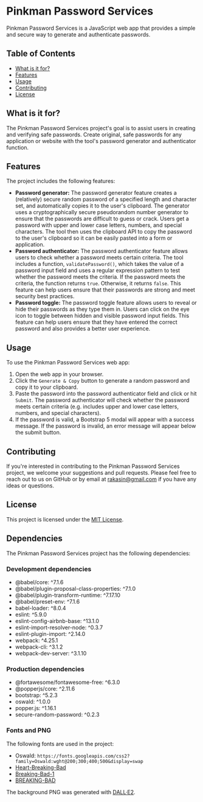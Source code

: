 # Pinkman Password Services

Pinkman Password Services is a JavaScript web app that provides a simple and secure way to generate and authenticate passwords.

## Table of Contents

- [What is it for?](#what-is-it-for)
- [Features](#features)
- [Usage](#usage)
- [Contributing](#contributing)
- [License](#license)

## What is it for?

The Pinkman Password Services project's goal is to assist users in creating and verifying safe passwords. Create original, safe passwords for any application or website with the tool's password generator and authenticator function.

## Features

The project includes the following features:

- **Password generator:** The password generator feature creates a (relatively) secure random password of a specified length and character set, and automatically copies it to the user's clipboard. The generator uses a cryptographically secure pseudorandom number generator to ensure that the passwords are difficult to guess or crack. Users get a password with upper and lower case letters, numbers, and special characters. The tool then uses the clipboard API to copy the password to the user's clipboard so it can be easily pasted into a form or application.
- **Password authenticator:** The password authenticator feature allows users to check whether a password meets certain criteria. The tool includes a function, `validatePassword()`, which takes the value of a password input field and uses a regular expression pattern to test whether the password meets the criteria. If the password meets the criteria, the function returns `true`. Otherwise, it returns `false`. This feature can help users ensure that their passwords are strong and meet security best practices.
- **Password toggle:** The password toggle feature allows users to reveal or hide their passwords as they type them in. Users can click on the eye icon to toggle between hidden and visible password input fields. This feature can help users ensure that they have entered the correct password and also provides a better user experience.

## Usage

To use the Pinkman Password Services web app:

1. Open the web app in your browser.
2. Click the `Generate & Copy` button to generate a random password and copy it to your clipboard.
3. Paste the password into the password authenticator field and click or hit `Submit`. The password authenticator will check whether the password meets certain criteria (e.g. includes upper and lower case letters, numbers, and special characters).
4. If the password is valid, a Bootstrap 5 modal will appear with a success message. If the password is invalid, an error message will appear below the submit button.

## Contributing

If you're interested in contributing to the Pinkman Password Services project, we welcome your suggestions and pull requests. Please feel free to reach out to us on GitHub or by email at rakasin@gmail.com if you have any ideas or questions.

## License

This project is licensed under the [MIT License](https://mit-license.org/).

## Dependencies

The Pinkman Password Services project has the following dependencies:

### Development dependencies

- @babel/core: ^7.1.6
- @babel/plugin-proposal-class-properties: ^7.1.0
- @babel/plugin-transform-runtime: ^7.17.10
- @babel/preset-env: ^7.1.6
- babel-loader: ^8.0.4
- eslint: ^5.9.0
- eslint-config-airbnb-base: ^13.1.0
- eslint-import-resolver-node: ^0.3.7
- eslint-plugin-import: ^2.14.0
- webpack: ^4.25.1
- webpack-cli: ^3.1.2
- webpack-dev-server: ^3.1.10

### Production dependencies

- @fortawesome/fontawesome-free: ^6.3.0
- @popperjs/core: ^2.11.6
- bootstrap: ^5.2.3
- oswald: ^1.0.0
- popper.js: ^1.16.1
- secure-random-password: ^0.2.3

### Fonts and PNG

The following fonts are used in the project:

- Oswald: `https://fonts.googleapis.com/css2?family=Oswald:wght@200;300;400;500&display=swap`
- [Heart-Breaking-Bad](https://www.dafont.com/heart-breaking-bad.font)
- [Breaking-Bad-1](https://www.dafont.com/breaking-b.font)
- [BREAKING-BAD](https://www.dafont.com/pt/breaking-bad.font)

The background PNG was generated with [DALL·E2](https://openai.com/dall-e-2/).
